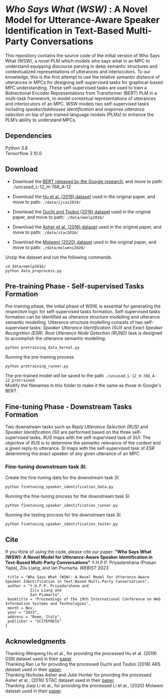 # <i> Who Says What (WSW) </i>: A Novel Model for Utterance-Aware Speaker Identification in Text-Based Multi-Party Conversations
This repository contains the source code of the initial version of Who Says What (WSW), a novel PLM which models who says what in an MPC to understand equipping discourse parsing in deep semantic structures and contextualized representations of utterances and interlocutors. To our knowledge, this is the first attempt to use the relative semantic distance of utterances in MPCs for designing self-supervised tasks for graphical-based MPC understanding. These self-supervised tasks are used to train a Bidirectional Encoder Representations from Transformer (BERT) PLM in a multi-task framework, to model contextual representations of utterances and interlocutors of an MPC. WSW models two self-supervised tasks including <i> speaker/addressee identification </i> and <i> response utterance selection </i> on top of pre-trained language models (PLMs) to enhance the PLM’s ability to understand MPCs. <br>

## Dependencies
Python 3.8 <br>
Tensorflow 2.10.0

## Download
- Download the [BERT released by the Google research](https://storage.googleapis.com/bert_models/2018_10_18/uncased_L-12_H-768_A-12.zip), 
  and move to path: ./uncased_L-12_H-768_A-12 <br>
  
- Download the [Hu et al. (2019) dataset](https://drive.google.com/file/d/1qSw9X22oGGbuRtfaOAf3Z7ficn6mZgi9/view?usp=sharing) used in the original paper,
  and move to path: ```./data/ijcai2019/``` <br>

- Download the [Ouchi and Tsuboi (2016) dataset](https://drive.google.com/file/d/1nMiH6dGZfWBoOGbIvyBJp8oxhD8PWSNc/view?usp=sharing) used in the original paper,
  and move to path: ```./data/emnlp2016/``` <br>

- Download the [Asher et al. (2016) dataset](https://www.irit.fr/STAC/corpus.html) used in the original paper,
  and move to path: ```./data/stac2016/``` <br>

- Download the [Molweni (2020) dataset](https://github.com/HIT-SCIR/Molweni/tree/main/DP) used in the original paper,
  and move to path: ```./data/molweni2020/``` <br>
  
Unzip the dataset and run the following commands. <br>
  ```
  cd data/emnlp2016/
  python data_preprocess.py
  ```

## Pre-training Phase - Self-supervised Tasks Formation
Pre-training phase, the initial phase of WSW, is essential for generating the respective logic for self-supervised tasks formation. Self-supervised tasks formation can be identified as utterance structure modelling and utterance semantic modelling. Utterance structure modelling consists of two self-supervised tasks: <i> Speaker Utterance Identification (SUI) </i> and <i> Exact Speaker Recognition (ESR)</i>. <i> Root Utterance Node Detection (RUND) </i> task is designed to accomplish the utterance semantic modelling. 
```
python pretraining_data_kernel.py 
```
Running the pre-training process.
```
python pretraining_runner.py 
```
The pre-trained model will be saved to the path ```./uncased_L-12_H-768_A-12_pretrained```<br> 
Modify the filenames in this folder to make it the same as those in Google's BERT.

## Fine-tuning Phase - Downstream Tasks Formation
Two downstream tasks such as <i> Reply Utterance Selection (RUS) </i> and <i> Speaker Identification (SI) </i> are performed based on the three self-supervised tasks. <i> RUS </i> maps with the self-supervised task of <i> SUI</i>. The objective of <i> RUS </i> is to determine the semantic relevance of the context and a given reply-to utterance. <i> SI </i> maps with the self-supervised task of <i> ESR </i> determining the exact speaker of any given utterance of an MPC.

### Fine-tuning downstream task <i> SI. </i> <br>

Create the fine-tuning data for the downstream task <i> SI. </i>
```
python finetuning_speaker_identification_data.py 
```
Running the fine-tuning process for the downstream task <i> SI. </i>
```
python finetuning_speaker_identification_runner.py
```
Running the testing process for the downstream task <i> SI. </i>
```
python finetuning_speaker_identification_tester.py
```

## Cite
If you think of using the code, please cite our paper:
**"Who Says What (WSW): A Novel Model for Utterance-Aware Speaker Identification in Text-Based Multi-Party Conversations"**
Y.H.P.P. Priyadarshana (Prasan Yapa), Zilu Liang, and Ian Piumarta. _WEBIST 2023_

```
 title = "Who Says What (WSW): A Novel Model for Utterance-Aware Speaker Identification in Text-Based Multi-Party Conversations",
 author = "Y.H.P.P. Priyadarshana and 
           Zilu Liang and
           Ian Piumarta",
 booktitle = "Proceedings of the 19th International Conference on Web Information Systems and Technologies",
 month = Nov,
 year = "2023",
 address = "Rome, Italy",
 publisher = "SCITEPRESS"
}
```

## Acknowledgments
Thanking Wenpeng Hu et al., for providing the processed Hu et al. (2019) GSN dataset used in their [paper](https://www.ijcai.org/proceedings/2019/0696.pdf). <br>
Thanking Ran Le for providing the processed Ouchi and Tsuboi (2016) ARS dataset used in their [paper](https://www.aclweb.org/anthology/D19-1199.pdf). <br>
Thanking Nicholas Asher and Julie Hunter for providing the processed Asher et al., (2016) STAC dataset used in their [paper](https://hal.science/hal-02124399/). <br>
Thanking Jiaqi Li et al., for providing the processed Li et al., (2020) Molweni dataset used in their [paper](https://aclanthology.org/2020.coling-main.238/).
